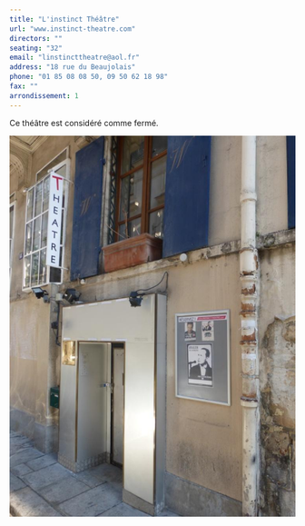 ```yaml
---
title: "L'instinct Théâtre"
url: "www.instinct-theatre.com"
directors: ""
seating: "32"
email: "linstincttheatre@aol.fr"
address: "18 rue du Beaujolais"
phone: "01 85 08 08 50, 09 50 62 18 98"
fax: ""
arrondissement: 1
---
```


Ce théâtre est considéré comme fermé.

![L'Instinct Théâtre 1](../images/1er/l-instinct-theatre/l-instinct-theatre-1.jpg)

